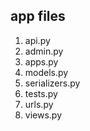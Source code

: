 ## app files
1. api.py
2. admin.py
2. apps.py
3. models.py
4. serializers.py
5. tests.py
6. urls.py
7. views.py
